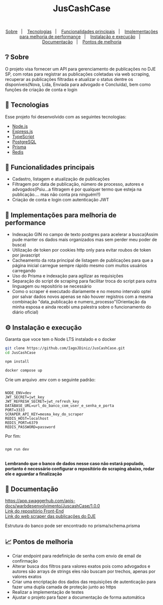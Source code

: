 <h1 align="center">JusCashCase</h1>

<br/>

<p align="center">
<a href="#-sobre">Sobre</a>&nbsp;&nbsp;&nbsp;|&nbsp;&nbsp;&nbsp;
<a href="#-tecnologias">Tecnologias</a>&nbsp;&nbsp;&nbsp;|&nbsp;&nbsp;&nbsp;
<a href="#-funcionalidades-principais">Funcionalidades principais</a>&nbsp;&nbsp;&nbsp;|&nbsp;&nbsp;&nbsp;
<a href="#-implementações-para-melhoria-de-performance">Implementações para melhoria de performance</a>&nbsp;&nbsp;&nbsp;|&nbsp;&nbsp;&nbsp;
<a href="#%EF%B8%8F-instalação-e-execução">Instalação e execução</a>&nbsp;&nbsp;&nbsp;|&nbsp;&nbsp;&nbsp;
<a href="#-documentação">Documentação</a>&nbsp;&nbsp;&nbsp;|&nbsp;&nbsp;&nbsp;
<a href="#-pontos-de-melhoria">Pontos de melhoria</a>

</p>

## ❔ Sobre

<p>O projeto visa fornecer um API para gerenciamento de publicações no DJE SP, com rotas para registrar as publicações coletadas via web scraping, recuperar as publicações filtradas e atualizar o status dentre os disponíveis(Nova, Lida, Enviada para advogado e Concluída), bem como funções de criação de conta e login</p>

## 🔧 Tecnologias

Esse projeto foi desenvolvido com as seguintes tecnologias:

- [Node.js](https://nodejs.org/en/)
- [Express.js](https://expressjs.com/)
- [TypeScript](https://www.typescriptlang.org/)
- [PostgreSQL](https://www.postgresql.org/)
- [Prisma](https://www.prisma.io/)
- [Redis](https://www.redis.io/)

## 🧠 Funcionalidades principais

- Cadastro, listagem e atualização de publicações
- Filtragem por data de publicação, número de processo, autores e advogados(Psiu...a filtragem é por qualquer termo que esteja na publicação.... mas não conta pra ninguém!!)
- Criação de conta e login com autenticação JWT

## 🚀 Implementações para melhoria de performance

- Indexação GIN no campo de texto postgres para acelerar a busca(Assim pude manter os dados mais organizados mas sem perder meu poder de busca)
- Utilização de token por cookies http only para evitar roubos de token por javascript
- Cacheamento da rota principal de listagem de publicações para que a página inicial carregue sempre rápido mesmo com muitos usuários carregando
- Uso do Prisma e indexação para agilizar as requisições
- Separação do script de scraping para facilitar troca do script para outra linguagem ou repositório se necessário
- Como o scraper é executado diariamente e no mesmo intervalo optei por salvar dados novos apenas se não houver registros com a mesma combinação "data_publicação e numero_processo"(Orientação da minha esposa e ainda recebi uma palestra sobre o funcionamento do diário oficial)

## ⚙️ Instalação e execução

  <p>Garanta que voce tem o Node LTS instalado e o docker</p>
  
  ```bash
git clone https://github.com/IagoJDiniz/JusCashCase.git
cd JusCashCase

npm install

docker compose up

```

  <p>Crie um arquivo .env com o seguinte padrão:</p>


```

NODE_ENV=dev
JWT_SECRET=jwt_key
JWT_REFRESH_SECRET=jwt_refresh_key
DATABASE_URL=url_do_banco_com_user_e_senha_e_porta
PORT=3333
SCRAPER_API_KEY=mesma_key_do_scraper
REDIS_HOST=localhost
REDIS_PORT=6379
REDIS_PASSWORD=password

```

<p>Por fim:</p>

```

npm run dev

```
  <br/>
  <strong>Lembrando que o banco de dados nesse caso não estará populado, portanto é necessário configurar o repositório de scraping abaixo, rodar ele e aguardar a finalização</strong>

## 📄 Documentação
https://app.swaggerhub.com/apis-docs/warbdesenvolvimento/JuscashCase/1.0.0
<br/>
[Link do repositório Front-End](https://github.com/IagoJDiniz/juscash-front/)
<br/>
[Link do web scraper das publicações do DJE](https://github.com/IagoJDiniz/dje-scraping)
<br/>
<p>Estrutura do banco pode ser encontrado no prisma/schema.prisma</p>


## 📈 Pontos de melhoria
  - Criar endpoint para redefinição de senha com envio de email de confirmação
  - Alterar busca dos filtros para valores exatos pois como advogados e autores são arrays de strings eles não buscam por trechos, apenas por valores exatos
  - Criar uma encriptação dos dados das requisições de autenticação para fazer uma dupla camada de proteção junto ao https
  - Realizar a implementação de testes
  - Ajustar o projeto para fazer a documentação de forma automática

```
